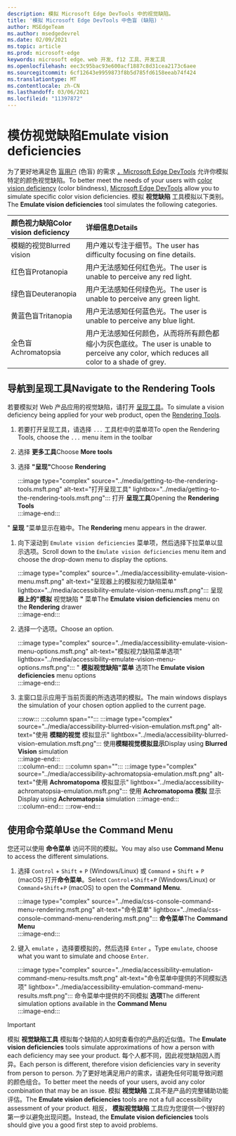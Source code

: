 ```yaml
---
description: 模拟 Microsoft Edge DevTools 中的视觉缺陷。
title: '模拟 Microsoft Edge DevTools 中色盲 (缺陷) '
author: MSEdgeTeam
ms.author: msedgedevrel
ms.date: 02/09/2021
ms.topic: article
ms.prod: microsoft-edge
keywords: microsoft edge、web 开发、f12 工具、开发工具
ms.openlocfilehash: eec3c95bac93e600acf1887c8d31cea2173c6aee
ms.sourcegitcommit: 6cf12643e9959873f8b5d785fd6158eeab74f424
ms.translationtype: MT
ms.contentlocale: zh-CN
ms.lasthandoff: 03/06/2021
ms.locfileid: "11397872"
---
```

# <a name="emulate-vision-deficiencies"></a><span data-ttu-id="517de-104">模仿视觉缺陷</span><span class="sxs-lookup"><span data-stu-id="517de-104">Emulate vision deficiencies</span></span>

<span data-ttu-id="517de-105">为了更好地满足色 [盲用户][ColorblindawarenessMain] \(色盲\) 的需求 [，Microsoft Edge DevTools][DevtoolsIndex] 允许你模拟特定的颜色视觉缺陷。</span><span class="sxs-lookup"><span data-stu-id="517de-105">To better meet the needs of your users with [color vision deficiency][ColorblindawarenessMain] \(color blindness\), [Microsoft Edge DevTools][DevtoolsIndex] allow you to simulate specific color vision deficiencies.</span></span>  <span data-ttu-id="517de-106">模拟 **视觉缺陷** 工具模拟以下类别。</span><span class="sxs-lookup"><span data-stu-id="517de-106">The **Emulate vision deficiencies** tool simulates the following categories.</span></span>  

| <span data-ttu-id="517de-107">颜色视力缺陷</span><span class="sxs-lookup"><span data-stu-id="517de-107">Color vision deficiency</span></span> | <span data-ttu-id="517de-108">详细信息</span><span class="sxs-lookup"><span data-stu-id="517de-108">Details</span></span> |  
|:--- |:--- |  
| <span data-ttu-id="517de-109">模糊的视觉</span><span class="sxs-lookup"><span data-stu-id="517de-109">Blurred vision</span></span> | <span data-ttu-id="517de-110">用户难以专注于细节。</span><span class="sxs-lookup"><span data-stu-id="517de-110">The user has difficulty focusing on fine details.</span></span> |  
| <span data-ttu-id="517de-111">红色盲</span><span class="sxs-lookup"><span data-stu-id="517de-111">Protanopia</span></span> | <span data-ttu-id="517de-112">用户无法感知任何红色光。</span><span class="sxs-lookup"><span data-stu-id="517de-112">The user is unable to perceive any red light.</span></span> |  
| <span data-ttu-id="517de-113">绿色盲</span><span class="sxs-lookup"><span data-stu-id="517de-113">Deuteranopia</span></span> | <span data-ttu-id="517de-114">用户无法感知任何绿色光。</span><span class="sxs-lookup"><span data-stu-id="517de-114">The user is unable to perceive any green light.</span></span> |  
| <span data-ttu-id="517de-115">黄蓝色盲</span><span class="sxs-lookup"><span data-stu-id="517de-115">Tritanopia</span></span> | <span data-ttu-id="517de-116">用户无法感知任何蓝色光。</span><span class="sxs-lookup"><span data-stu-id="517de-116">The user is unable to perceive any blue light.</span></span> |  
| <span data-ttu-id="517de-117">全色盲</span><span class="sxs-lookup"><span data-stu-id="517de-117">Achromatopsia</span></span> | <span data-ttu-id="517de-118">用户无法感知任何颜色，从而将所有颜色都缩小为灰色底纹。</span><span class="sxs-lookup"><span data-stu-id="517de-118">The user is unable to perceive any color, which reduces all color to a shade of grey.</span></span> |  

## <a name="navigate-to-the-rendering-tools"></a><span data-ttu-id="517de-119">导航到呈现工具</span><span class="sxs-lookup"><span data-stu-id="517de-119">Navigate to the Rendering Tools</span></span>  

<span data-ttu-id="517de-120">若要模拟对 Web 产品应用的视觉缺陷，请打开 [呈现工具][DevtoolsRenderingToolsIndex]。</span><span class="sxs-lookup"><span data-stu-id="517de-120">To simulate a vision deficiency being applied for your web product, open the [Rendering Tools][DevtoolsRenderingToolsIndex].</span></span>  

1.  <span data-ttu-id="517de-121">若要打开呈现工具，请选择 `...` 工具栏中的菜单项</span><span class="sxs-lookup"><span data-stu-id="517de-121">To open the Rendering Tools, choose the `...` menu item in the toolbar</span></span>  
1.  <span data-ttu-id="517de-122">选择 **更多工具**</span><span class="sxs-lookup"><span data-stu-id="517de-122">Choose **More tools**</span></span>  
1.  <span data-ttu-id="517de-123">选择 **"呈现"**</span><span class="sxs-lookup"><span data-stu-id="517de-123">Choose **Rendering**</span></span>  
    
    :::image type="complex" source="../media/getting-to-the-rendering-tools.msft.png" alt-text="打开呈现工具" lightbox="../media/getting-to-the-rendering-tools.msft.png":::
       <span data-ttu-id="517de-125">打开 **呈现工具**</span><span class="sxs-lookup"><span data-stu-id="517de-125">Opening the **Rendering Tools**</span></span>  
    :::image-end:::  

<span data-ttu-id="517de-126">" **呈现** "菜单显示在箱中。</span><span class="sxs-lookup"><span data-stu-id="517de-126">The **Rendering** menu appears in the drawer.</span></span>  

1.  <span data-ttu-id="517de-127">向下滚动到 `Emulate vision deficiencies` 菜单项，然后选择下拉菜单以显示选项。</span><span class="sxs-lookup"><span data-stu-id="517de-127">Scroll down to the `Emulate vision deficiencies` menu item and choose the drop-down menu to display the options.</span></span>  
    
    :::image type="complex" source="../media/accessibility-emulate-vision-menu.msft.png" alt-text="呈现器上的模拟视力缺陷菜单" lightbox="../media/accessibility-emulate-vision-menu.msft.png":::
       <span data-ttu-id="517de-129">呈现 **器上的"模拟** 视觉缺陷 **"** 菜单</span><span class="sxs-lookup"><span data-stu-id="517de-129">The **Emulate vision deficiencies** menu on the **Rendering** drawer</span></span>  
    :::image-end:::  
    
1.  <span data-ttu-id="517de-130">选择一个选项。</span><span class="sxs-lookup"><span data-stu-id="517de-130">Choose an option.</span></span>  
    
    :::image type="complex" source="../media/accessibility-emulate-vision-menu-options.msft.png" alt-text="模拟视力缺陷菜单选项" lightbox="../media/accessibility-emulate-vision-menu-options.msft.png":::
       <span data-ttu-id="517de-132">" **模拟视觉缺陷"菜单** 选项</span><span class="sxs-lookup"><span data-stu-id="517de-132">The **Emulate vision deficiencies** menu options</span></span>  
    :::image-end:::  
    
1.  <span data-ttu-id="517de-133">主窗口显示应用于当前页面的所选选项的模拟。</span><span class="sxs-lookup"><span data-stu-id="517de-133">The main windows displays the simulation of your chosen option applied to the current page.</span></span>  
    
    :::row:::
       :::column span="":::
          :::image type="complex" source="../media/accessibility-blurred-vision-emulation.msft.png" alt-text="使用 **模糊的视觉** 模拟显示" lightbox="../media/accessibility-blurred-vision-emulation.msft.png":::
             <span data-ttu-id="517de-135">使用**模糊视觉模拟显示**</span><span class="sxs-lookup"><span data-stu-id="517de-135">Display using **Blurred Vision** simulation</span></span>  
          :::image-end:::  
       :::column-end:::
       :::column span="":::
          :::image type="complex" source="../media/accessibility-achromatopsia-emulation.msft.png" alt-text="使用 **Achromatopoma** 模拟显示" lightbox="../media/accessibility-achromatopsia-emulation.msft.png":::
             <span data-ttu-id="517de-137">使用 **Achromatopoma 模拟** 显示</span><span class="sxs-lookup"><span data-stu-id="517de-137">Display using **Achromatopsia** simulation</span></span> :::image-end:::  
       :::column-end:::
    :::row-end:::
    
## <a name="use-the-command-menu"></a><span data-ttu-id="517de-138">使用命令菜单</span><span class="sxs-lookup"><span data-stu-id="517de-138">Use the Command Menu</span></span>  

<span data-ttu-id="517de-139">您还可以使用 **命令菜单** 访问不同的模拟。</span><span class="sxs-lookup"><span data-stu-id="517de-139">You may also use **Command Menu** to access the different simulations.</span></span>  

1.  <span data-ttu-id="517de-140">选择 `Control` + `Shift` + `P` \(Windows/Linux\) 或 `Command` + `Shift` + `P` \(macOS\) 打开**命令菜单**。</span><span class="sxs-lookup"><span data-stu-id="517de-140">Select `Control`+`Shift`+`P` \(Windows/Linux\) or `Command`+`Shift`+`P` \(macOS\) to open the **Command Menu**.</span></span>  
    
    :::image type="complex" source="../media/css-console-command-menu-rendering.msft.png" alt-text="命令菜单" lightbox="../media/css-console-command-menu-rendering.msft.png":::
       <span data-ttu-id="517de-142">**命令菜单**</span><span class="sxs-lookup"><span data-stu-id="517de-142">The **Command Menu**</span></span>  
    :::image-end:::  
    
1.  <span data-ttu-id="517de-143">键入 `emulate` ，选择要模拟的，然后选择 `Enter` 。</span><span class="sxs-lookup"><span data-stu-id="517de-143">Type `emulate`, choose what you want to simulate and choose `Enter`.</span></span>  
    
    :::image type="complex" source="../media/accessibility-emulation-command-menu-results.msft.png" alt-text="命令菜单中提供的不同模拟选项" lightbox="../media/accessibility-emulation-command-menu-results.msft.png":::
       <span data-ttu-id="517de-145">命令菜单中提供的不同模拟 **选项**</span><span class="sxs-lookup"><span data-stu-id="517de-145">The different simulation options available in the **Command Menu**</span></span>  
    :::image-end:::  
    
> [!IMPORTANT]
> <span data-ttu-id="517de-146">模拟 **视觉缺陷工具** 模拟每个缺陷的人如何查看你的产品的近似值。</span><span class="sxs-lookup"><span data-stu-id="517de-146">The **Emulate vision deficiencies** tools simulate approximations of how a person with each deficiency may see your product.</span></span>  <span data-ttu-id="517de-147">每个人都不同，因此视觉缺陷因人而异。</span><span class="sxs-lookup"><span data-stu-id="517de-147">Each person is different, therefore vision deficiencies vary in severity from person to person.</span></span>  <span data-ttu-id="517de-148">为了更好地满足用户的需求，请避免任何可能导致问题的颜色组合。</span><span class="sxs-lookup"><span data-stu-id="517de-148">To better meet the needs of your users, avoid any color combination that may be an issue.</span></span>  <span data-ttu-id="517de-149">模拟 **视觉缺陷** 工具不是产品的完整辅助功能评估。</span><span class="sxs-lookup"><span data-stu-id="517de-149">The **Emulate vision deficiencies** tools are not a full accessibility assessment of your product.</span></span>  <span data-ttu-id="517de-150">相反， **模拟视觉缺陷** 工具应为您提供一个很好的第一步以避免出现问题。</span><span class="sxs-lookup"><span data-stu-id="517de-150">Instead, the **Emulate vision deficiencies** tools should  give you a good first step to avoid problems.</span></span>  

<!-- links -->  

[DevToolsIndex]: ../index.md "Microsoft Edge (Chromium) 开发人员工具 | Microsoft 文档"  
[DevtoolsRenderingToolsIndex]: ../rendering-tools/index.md "分析运行时性能|Microsoft Docs"  

[ColorblindawarenessMain]: http://www.colourblindawareness.org "色盲意识组织"  

[AmfcbMain]: https://www.amfcb.org "美国色盲组织 (AFCB) "  
